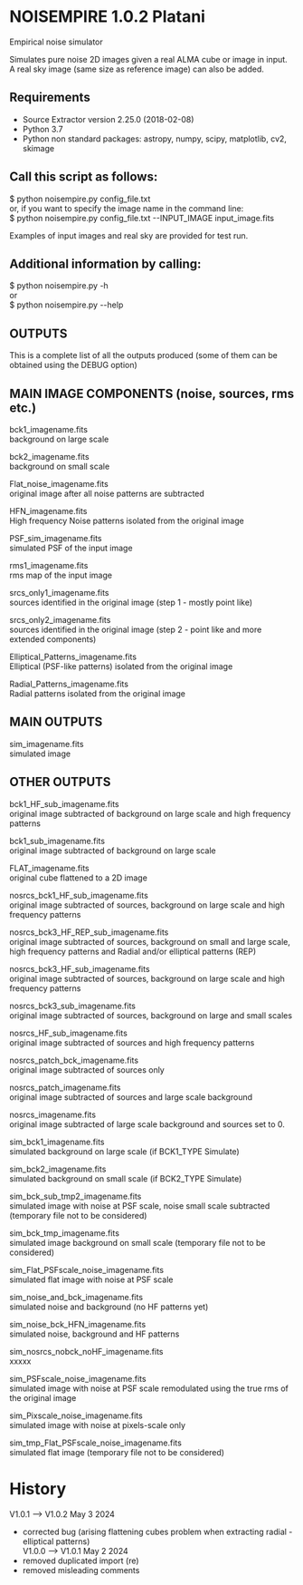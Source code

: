 # NOISEMPIRE 1.0.2 Platani
Empirical noise simulator

Simulates pure noise 2D images given a real ALMA cube or image in input.  
A real sky image (same size as reference image) can also be added.

Requirements
------------
- Source Extractor version 2.25.0 (2018-02-08)
- Python 3.7
- Python non standard packages: astropy, numpy, scipy, matplotlib, cv2, skimage

Call this script as follows:
----------------------------
$ python noisempire.py config_file.txt  
or, if you want to specify the image name in the command line:  
$ python noisempire.py config_file.txt --INPUT_IMAGE input_image.fits  

Examples of input images and real sky are provided for test run.

Additional information by calling:
---------------------------------

$ python noisempire.py -h  
or  
$ python noisempire.py --help  

OUTPUTS
--------------------------
This is a complete list of all the outputs produced (some of them can be obtained using the DEBUG option)

MAIN IMAGE COMPONENTS (noise, sources, rms etc.)
------------------------------------------------

bck1_imagename.fits  
background on large scale

bck2_imagename.fits  
background on small scale

Flat_noise_imagename.fits  
original image after all noise patterns are subtracted

HFN_imagename.fits  
High frequency Noise patterns isolated from the original image

PSF_sim_imagename.fits  
simulated PSF of the input image

rms1_imagename.fits  
rms map of the input image

srcs_only1_imagename.fits  
sources identified in the original image (step 1 - mostly point like)

srcs_only2_imagename.fits  
sources identified in the original image (step 2 - point like and more extended components)

Elliptical_Patterns_imagename.fits  
Elliptical (PSF-like patterns) isolated from the original image

Radial_Patterns_imagename.fits  
Radial patterns isolated from the original image


MAIN OUTPUTS
------------

sim_imagename.fits  
simulated image 


OTHER OUTPUTS
-------------

bck1_HF_sub_imagename.fits  
original image subtracted of background on large scale and high frequency patterns

bck1_sub_imagename.fits  
original image subtracted of background on large scale

FLAT_imagename.fits  
original cube flattened to a 2D image

nosrcs_bck1_HF_sub_imagename.fits  
original image subtracted of sources, background on large scale and high frequency patterns

nosrcs_bck3_HF_REP_sub_imagename.fits  
original image subtracted of sources, background on small and large scale, high frequency patterns and Radial and/or elliptical patterns (REP)

nosrcs_bck3_HF_sub_imagename.fits  
original image subtracted of sources, background on large scale and high frequency patterns

nosrcs_bck3_sub_imagename.fits  
original image subtracted of sources, background on large and small scales

nosrcs_HF_sub_imagename.fits  
original image subtracted of sources and high frequency patterns

nosrcs_patch_bck_imagename.fits  
original image subtracted of sources only

nosrcs_patch_imagename.fits  
original image subtracted of sources and large scale background

nosrcs_imagename.fits  
original image subtracted of large scale background and sources set to 0.

sim_bck1_imagename.fits  
simulated background on large scale (if BCK1_TYPE Simulate)

sim_bck2_imagename.fits  
simulated background on small scale (if BCK2_TYPE Simulate)

sim_bck_sub_tmp2_imagename.fits  
simulated image with noise at PSF scale, noise small scale subtracted  (temporary file not to be considered)

sim_bck_tmp_imagename.fits  
simulated image background on small scale (temporary file not to be considered)

sim_Flat_PSFscale_noise_imagename.fits  
simulated flat image with noise at PSF scale 

sim_noise_and_bck_imagename.fits  
simulated noise and background (no HF patterns yet)

sim_noise_bck_HFN_imagename.fits  
simulated noise, background and HF patterns

sim_nosrcs_nobck_noHF_imagename.fits  
xxxxx

sim_PSFscale_noise_imagename.fits  
simulated image with noise at PSF scale remodulated using the true rms of the original image

sim_Pixscale_noise_imagename.fits  
simulated image with noise at pixels-scale only

sim_tmp_Flat_PSFscale_noise_imagename.fits  
simulated flat image (temporary file not to be considered)

# History
V1.0.1 --> V1.0.2 May 3 2024
- corrected bug (arising flattening cubes problem when extracting radial - elliptical patterns)   
V1.0.0 --> V1.0.1 May 2 2024
- removed duplicated import (re)
- removed misleading comments 

